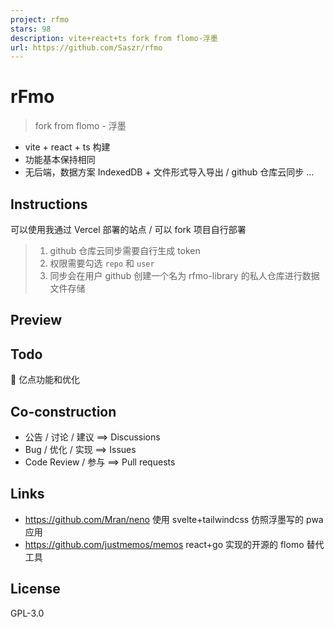 ```yaml
---
project: rfmo
stars: 98
description: vite+react+ts fork from flomo-浮墨
url: https://github.com/Saszr/rfmo
---
```


rFmo
====

> fork from flomo - 浮墨

-   vite + react + ts 构建
-   功能基本保持相同
-   无后端，数据方案 IndexedDB + 文件形式导入导出 / github 仓库云同步 ...

Instructions
------------

可以使用我通过 Vercel 部署的站点 / 可以 fork 项目自行部署

> 1.  github 仓库云同步需要自行生成 token
> 2.  权限需要勾选 `repo` 和 `user`
> 3.  同步会在用户 github 创建一个名为 rfmo-library 的私人仓库进行数据文件存储

Preview
-------

Todo
----

🤏 亿点功能和优化

Co-construction
---------------

-   公告 / 讨论 / 建议 ==> Discussions
-   Bug / 优化 / 实现 ==> Issues
-   Code Review / 参与 ==> Pull requests

Links
-----

-   https://github.com/Mran/neno 使用 svelte+tailwindcss 仿照浮墨写的 pwa 应用
-   https://github.com/justmemos/memos react+go 实现的开源的 flomo 替代工具

License
-------

GPL-3.0
